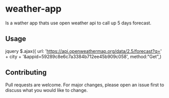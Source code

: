 # weather-app
Is a wather app thats use open weather api to call up 5 days forecast.


## Usage

jquery
$.ajax({
 url: 'https://api.openweathermap.org/data/2.5/forecast?q=' +
city + '&appid=59289c8e6c7a3384b712ee45b909c058',
method:"Get",)

## Contributing
Pull requests are welcome. For major changes, please open an issue first to discuss what you would like to change.
